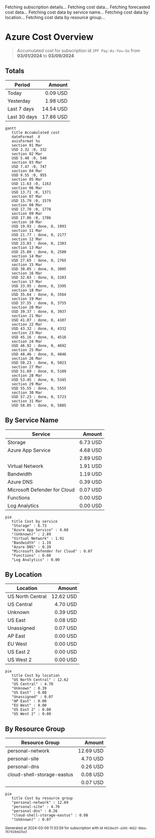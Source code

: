 Fetching subscription details...
Fetching cost data...
Fetching forecasted cost data...
Fetching cost data by service name...
Fetching cost data by location...
Fetching cost data by resource group...
# Azure Cost Overview

> Accumulated cost for subscription id `JPF Pay-As-You-Go` from **03/01/2024** to **03/09/2024**

## Totals

|Period|Amount|
|---|---:|
|Today|0.09 USD|
|Yesterday|1.98 USD|
|Last 7 days|14.54 USD|
|Last 30 days|17.86 USD|

```mermaid
gantt
   title Accumulated cost
   dateFormat  X
   axisFormat %s
   section 01 Mar
   USD 3.32 :0, 332
   section 02 Mar
   USD 5.40 :0, 540
   section 03 Mar
   USD 7.47 :0, 747
   section 04 Mar
   USD 9.55 :0, 955
   section 05 Mar
   USD 11.63 :0, 1163
   section 06 Mar
   USD 13.71 :0, 1371
   section 07 Mar
   USD 15.79 :0, 1579
   section 08 Mar
   USD 17.78 :0, 1778
   section 09 Mar
   USD 17.86 :0, 1786
   section 10 Mar
   USD 19.93 : done, 0, 1993
   section 11 Mar
   USD 21.77 : done, 0, 2177
   section 12 Mar
   USD 23.83 : done, 0, 2383
   section 13 Mar
   USD 25.80 : done, 0, 2580
   section 14 Mar
   USD 27.65 : done, 0, 2765
   section 15 Mar
   USD 30.05 : done, 0, 3005
   section 16 Mar
   USD 32.03 : done, 0, 3203
   section 17 Mar
   USD 33.95 : done, 0, 3395
   section 18 Mar
   USD 35.64 : done, 0, 3564
   section 19 Mar
   USD 37.55 : done, 0, 3755
   section 20 Mar
   USD 39.37 : done, 0, 3937
   section 21 Mar
   USD 41.07 : done, 0, 4107
   section 22 Mar
   USD 43.32 : done, 0, 4332
   section 23 Mar
   USD 45.16 : done, 0, 4516
   section 24 Mar
   USD 46.92 : done, 0, 4692
   section 25 Mar
   USD 48.46 : done, 0, 4846
   section 26 Mar
   USD 50.23 : done, 0, 5023
   section 27 Mar
   USD 51.89 : done, 0, 5189
   section 28 Mar
   USD 53.45 : done, 0, 5345
   section 29 Mar
   USD 55.55 : done, 0, 5555
   section 30 Mar
   USD 57.23 : done, 0, 5723
   section 31 Mar
   USD 58.85 : done, 0, 5885
```

## By Service Name

|Service|Amount|
|---|---:|
|Storage|6.73 USD|
|Azure App Service|4.68 USD|
||2.89 USD|
|Virtual Network|1.91 USD|
|Bandwidth|1.19 USD|
|Azure DNS|0.39 USD|
|Microsoft Defender for Cloud|0.07 USD|
|Functions|0.00 USD|
|Log Analytics|0.00 USD|

```mermaid
pie
   title Cost by service
   "Storage" : 6.73
   "Azure App Service" : 4.68
   "(Unknown)" : 2.89
   "Virtual Network" : 1.91
   "Bandwidth" : 1.19
   "Azure DNS" : 0.39
   "Microsoft Defender for Cloud" : 0.07
   "Functions" : 0.00
   "Log Analytics" : 0.00
```

## By Location

|Location|Amount|
|---|---:|
|US North Central|12.62 USD|
|US Central|4.70 USD|
|Unknown|0.39 USD|
|US East|0.08 USD|
|Unassigned|0.07 USD|
|AP East|0.00 USD|
|EU West|0.00 USD|
|US East 2|0.00 USD|
|US West 2|0.00 USD|

```mermaid
pie
   title Cost by location
   "US North Central" : 12.62
   "US Central" : 4.70
   "Unknown" : 0.39
   "US East" : 0.08
   "Unassigned" : 0.07
   "AP East" : 0.00
   "EU West" : 0.00
   "US East 2" : 0.00
   "US West 2" : 0.00
```

## By Resource Group

|Resource Group|Amount|
|---|---:|
|personal-network|12.69 USD|
|personal-site|4.70 USD|
|personal-dns|0.26 USD|
|cloud-shell-storage-eastus|0.08 USD|
||0.07 USD|

```mermaid
pie
   title Cost by resource group
   "personal-network" : 12.69
   "personal-site" : 4.70
   "personal-dns" : 0.26
   "cloud-shell-storage-eastus" : 0.08
   "(Unknown)" : 0.07
```

<sup>Generated at 2024-03-09 11:33:59 for subscription with id `4913be3f-a345-4652-9bba-767418dd25e3`</sup>
